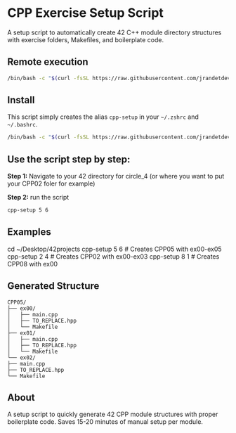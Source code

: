 # CPP Exercise Setup Script

A setup script to automatically create 42 C++ module directory structures with exercise folders, Makefiles, and boilerplate code.

## Remote execution
```sh
/bin/bash -c "$(curl -fsSL https://raw.githubusercontent.com/jrandetdev/setup_42_cpp/main/setup-cpp.sh)" 5 6
```

## Install

This script simply creates the alias `cpp-setup` in your `~/.zshrc` and `~/.bashrc`.
```sh
/bin/bash -c "$(curl -fsSL https://raw.githubusercontent.com/jrandetdev/setup_42_cpp/main/install.sh)"
```

## Use the script step by step:

**Step 1:**
Navigate to your 42 directory for circle_4 (or where you want to put your CPP02 foler for example)

**Step 2:**
run the script
```sh
cpp-setup 5 6
```

## Examples
cd ~/Desktop/42projects
cpp-setup 5 6    # Creates CPP05 with ex00-ex05
cpp-setup 2 4    # Creates CPP02 with ex00-ex03
cpp-setup 8 1    # Creates CPP08 with ex00

## Generated Structure
```
CPP05/
├── ex00/
│   ├── main.cpp
│   ├── TO_REPLACE.hpp
│   └── Makefile
├── ex01/
│   ├── main.cpp
│   ├── TO_REPLACE.hpp
│   └── Makefile
└── ex02/
├── main.cpp
├── TO_REPLACE.hpp
└── Makefile
```

## About

A setup script to quickly generate 42 CPP module structures with proper boilerplate code. Saves 15-20 minutes of manual setup per module.
